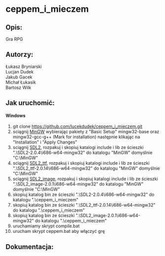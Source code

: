 # ceppem_i_mieczem

## Opis:
Gra RPG  

## Autorzy:
Łukasz Bryniarski  
Lucjan Dudek  
Jakub Gacek  
Michał Łukasik  
Bartosz Wilk  

## Jak uruchomić:
#### Windows
1. git clone https://github.com/lucekdudek/ceppem_i_mieczem.git  
2. sciągnij [MinGW](https://sourceforge.net/projects/mingw/files/latest/download?source=files) wybierając pakiety z "Basic Setup" mingw32-base oraz mingw32-gcc-g++ (Mark for installation) następnie klikając na "Installation" i "Apply Changes"   
3. sciągnij [SDL2](https://www.libsdl.org/release/SDL2-devel-2.0.4-mingw.tar.gz), rozpakuj i skopiuj katalogi include i lib ze ścieszki ".\SDL2-2.0.4\i686-w64-mingw32" do katalogu "MinGW" domyślnie "C:\MinGW\" 
4. sciągnij [SDL2_ttf](https://www.libsdl.org/projects/SDL_ttf/release/SDL2_ttf-devel-2.0.14-mingw.tar.gz), rozpakuj i skopiuj katalogi include i lib ze ścieszki ".\SDL2_ttf-2.0.14\i686-w64-mingw32" do katalogu "MinGW" domyślnie "C:\MinGW\"    
5. sciągnij [SDL2_image](https://www.libsdl.org/projects/SDL_image/release/SDL2_image-devel-2.0.1-mingw.tar.gz), rozpakuj i skopiuj katalogi include i lib ze ścieszki ".\SDL2_image-2.0.1\i686-w64-mingw32" do katalogu "MinGW" domyślnie "C:\MinGW\"  
6. skopiuj katalog bin ze ścieszki ".\SDL2-2.0.4\i686-w64-mingw32" do katalogu ".\ceppem_i_mieczem"  
7. skopiuj katalog bin ze ścieszki ".\SDL2_ttf-2.0.14\i686-w64-mingw32" do katalogu ".\ceppem_i_mieczem"  
8. skopiuj katalog bin ze ścieszki ".\SDL2_image-2.0.1\i686-w64-mingw32" do katalogu ".\ceppem_i_mieczem"  
9. uruchamiamy skrypt compile.bat  
10. urucham skrypt ceppem.bat aby włączyć grę  

## Dokumentacja:
